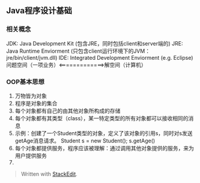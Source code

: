 ## Java程序设计基础

### 相关概念
JDK: Java Development Kit (包含JRE，同时包括client和server端的)
JRE: Java Runtime Enviorment (只包含client运行环境下的JVM：jre/bin/client/jvm.dll)
IDE: Integrated Development Enviorment (e.g. Eclipse)
问题空间（一项业务）<=============>解空间（计算机）

### OOP基本思想
1. 万物皆为对象
2. 程序是对象的集合
3. 每个对象都有自己的由其他对象所构成的存储
4. 每个对象都有其类型（class），某一特定类型的所有对象都可以接收相同的消息
5. 示例：创建了一个Student类型的对象，定义了该对象的引用s，同时对s发送getAge消息请求。 
    Student s = new Student();
    s.getAge()   
 6. 每个对象都提供服务，程序应该被理解：通过调用其他对象提供的服务，来为用户提供服务
 7. 





> Written with [StackEdit](https://stackedit.io/).
<!--stackedit_data:
eyJoaXN0b3J5IjpbMTcxNTgyNDQ5MSwtMTYxMjQ4NTE5MCwxNT
c3MDc4NTQxLC0xNzk4MjU5ODc0LDczMzE5NzM5NSwtODIxMTk3
OTgwLC0xMjI2NTI5OTgzXX0=
-->